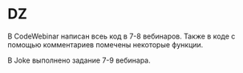 # DZ

В CodeWebinar написан всеь код в 7-8 вебинаров. Также в коде с помощью комментариев помечены некоторые функции.


В Joke выполнено задание 7-9 вебинара.
